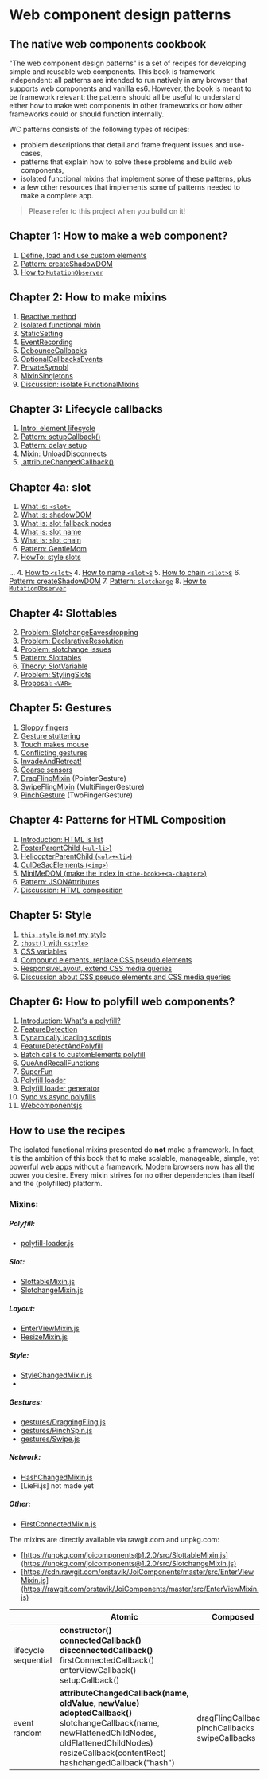 # Web component design patterns

## The native web components cookbook

"The web component design patterns" is a set of recipes for developing simple and reusable web components. 
This book is framework independent: all patterns are intended to run natively in any browser 
that supports web components and vanilla es6. 
However, the book is meant to be framework relevant: 
the patterns should all be useful to understand either how to make web components in other frameworks or
how other frameworks could or should function internally.

WC patterns consists of the following types of recipes:
* problem descriptions that detail and frame frequent issues and use-cases,
* patterns that explain how to solve these problems and build web components,
* isolated functional mixins that implement some of these patterns, plus
* a few other resources that implements some of patterns needed to make a complete app.

> Please refer to this project when you build on it!

## Chapter 1: How to make a web component?
1. [Define, load and use custom elements](book/chapter1/Pattern1_CreateElement.md)
6. [Pattern: createShadowDOM](book/chapter1/Pattern1_shadowDomStrategies.md)
8. [How to `MutationObserver`](book/chapter1/HowTo_MutationObserver.md)
<!--9. [Discussion: slotchange](book/chapter1/Old_slotchange.md)-->

## Chapter 2: How to make mixins
1. [Reactive method](book/chapter2_HowToMakeMixins/Pattern1_ReactiveMethod.md)
2. [Isolated functional mixin](book/chapter2_HowToMakeMixins/Pattern2_FunctionalMixin.md)
3. [StaticSetting](book/chapter2_HowToMakeMixins/Pattern3_StaticSettings.md)
4. [EventRecording](book/chapter2_HowToMakeMixins/Pattern4_EventRecording.md)
5. [DebounceCallbacks](book/chapter2_HowToMakeMixins/Pattern5_DebounceCallbacks.md)
6. [OptionalCallbacksEvents](book/chapter2_HowToMakeMixins/Pattern6_OptionalCallbacksEvents.md)
7. [PrivateSymobl](book/chapter2_HowToMakeMixins/Pattern7_PrivateSymbols.md)
8. [MixinSingletons](book/chapter2_HowToMakeMixins/Pattern8_MixinSingleton.md)
8. [Discussion: isolate FunctionalMixins](book/chapter2_HowToMakeMixins/Discussion_IsolatedFunctionalMixin.md)

## Chapter 3: Lifecycle callbacks
1. [Intro: element lifecycle](book/chapter3_lifecycle/Intro_element_lifecycle.md)
2. [Pattern: setupCallback()](book/chapter3_lifecycle/Mixin2_InitialAttributes.md)
3. [Pattern: delay setup](book/chapter3_lifecycle/Pattern1_TemporaryTemplate.md)
4. [Mixin: UnloadDisconnects](book/chapter3_lifecycle/Mixin3_unload_disconnects.md)
1. [.attributeChangedCallback()](book/chapter3_lifecycle/HowTo_attributeChangedCallback.md)
<!--4. .hashChangedCallback()-->
<!-- 4. liefi-->

## Chapter 4a: slot
1. [What is: `<slot>`](book/chapter1b_slot_basics/WhatIs_slot.md)
2. [What is: shadowDOM](book/chapter1b_slot_basics/WhatIs_shadowDOM.md)
3. [What is: slot fallback nodes](book/chapter1b_slot_basics/WhatIs_slot_fallback_nodes.md)
4. [What is: slot name](book/chapter1b_slot_basics/WhatIs_slotname.md)
5. [What is: slot chain](book/chapter1b_slot_basics/WhatIs_slotchain.md)
6. [Pattern: GentleMom](book/chapter1b_slot_basics/Pattern_GentleMom.md)
7. [HowTo: style slots](book/chapter1b_slot_basics/WhatIs_style_slot.md)

...
4. [How to `<slot>`](book/chapter1b_slot_basics/HowTo_slot.md)
4. [How to name `<slot>`s](book/chapter1b_slot_basics/HowTo_namedSlots.md)
5. [How to chain `<slot>`s](book/chapter1b_slot_basics/HowTo_chainSlots.md)
6. [Pattern: createShadowDOM](book/chapter1/Pattern1_shadowDomStrategies.md)
7. [Pattern: `slotchange`](book/chapter1b_slot_basics/Pattern2_slotchange.md)
8. [How to `MutationObserver`](book/chapter1/HowTo_MutationObserver.md)
<!--9. [Discussion: slotchange](book/chapter1/Old_slotchange.md)-->

## Chapter 4: Slottables
2. [Problem: SlotchangeEavesdropping](book/chapter4_slottable/Problem_SlotchangeEavesdropping.md)
2. [Problem: DeclarativeResolution](book/chapter4_slottable/Problem_DeclarativeResolution.md)
2. [Problem: slotchange issues](book/chapter4_slottable/Problem_slotchange_issues.md)
2. [Pattern: Slottables](book/chapter4_slottable/Pattern_Slottables.md)
2. [Theory: SlotVariable](book/chapter4_slottable/Theory_SlotVariable.md)
2. [Problem: StylingSlots](book/chapter4_slottable/Problem_StylingSlots.md)
2. [Proposal: `<VAR>`](book/chapter4_slottable/Proposal_VAR.md)

## Chapter 5: Gestures
1. [Sloppy fingers](book/chapter5_gestures/Problem1_sloppy_fingers.md)
2. [Gesture stuttering](book/chapter5_gestures/Problem2_gesture_stuttering.md)
3. [Touch makes mouse](book/chapter5_gestures/Problem3_touch_the_mouse.md)
4. [Conflicting gestures](book/chapter5_gestures/Problem4_conflicting_gestures.md)
5. [InvadeAndRetreat!](book/chapter5_gestures/Pattern5_InvadeAndRetreat.md)
6. [Coarse sensors](book/chapter5_gestures/Problem5_coarse_sensors.md)
7. [DragFlingMixin](book/chapter5_gestures/Mixin1_DraggingFlingGesture.md) (PointerGesture)
8. [SwipeFlingMixin](book/chapter5_gestures/Mixin2_FlingEventMixin.md) (MultiFingerGesture)
9. [PinchGesture](book/chapter5_gestures/Mixin3_PinchSpinGesture.md) (TwoFingerGesture)

## Chapter 4: Patterns for HTML Composition
1. [Introduction: HTML is list](book/chapter6_html_comp/Intro_HTML-Lists.md)
2. [FosterParentChild (`<ul-li>`)](book/chapter6_html_comp/Pattern1_FosterParentChild.md)
3. [HelicopterParentChild (`<ol>+<li>`)](book/chapter6_html_comp/Pattern2_HelicopterParentChild.md)
4. [CulDeSacElements (`<img>`)](book/chapter6_html_comp/Pattern3_CulDeSacElements.md)
5. [MiniMeDOM (make the index in `<the-book>+<a-chapter>`)](book/chapter6_html_comp/Pattern4_MiniMe.md)
6. [Pattern: JSONAttributes](book/chapter6_html_comp/Pattern_jsonAttributes.md)
7. [Discussion: HTML composition](book/chapter6_html_comp/Discussion_HTML_composition.md)


<!--
A. Polymer BaseElement with just mapping properties to attributes.
B. LitElement and its ._render() method.

Put A and B in the chapter 1?

Y. Lazy-img 
Dont know where to put this one. :Chapter on use-case examples??
Element to wrap methods for lazy-loading image. 
Sometimes, this needs to be inlined. But often not, only loaded first.
Look at the lighthouse presentation Google/IO

Z. Sibling based ordered list.

-->

## Chapter 5: Style                                   
1. [`this.style` is not my style](book/chapter7_style/Pattern1_this_style_is_not_my_style.md) 
2. [`:host()` with `<style>`](book/chapter7_style/Pattern2_host_with_style.md) 
3. [CSS variables](book/chapter7_style/Pattern3_css_variables.md) 
4. [Compound elements, replace CSS pseudo elements](book/chapter7_style/Pattern4_css_pseudo_elements.md) 
5. [ResponsiveLayout, extend CSS media queries](book/chapter7_style/Pattern5_ResponsiveLayout.md)
6. [Discussion about CSS pseudo elements and CSS media queries](book/chapter7_style/Discussion_mediaqueries_pseudoelements.md) 

<!--3. [.resizeCallback()](book/chapter4_basicMixins_whileConnected/Mixin2_ResizeMixin.md)-->

<!---
7. Discussion. Coherence and style
* How to handle app-wide styling. Local coherence (cohesion), thematic coherence, global coherence.
When and why to put the content of an element in the lightDom? In app-specific elements where you want 
to apply global/thematic styles to the element. And when you have control of the use of that element.
Don't split this piece of the app into too many pieces. These pieces of the app should mostly be about 
template composition. And only minor event composition. If you need to apply a lot of UI logic, 
you probably need a generic UI web component.

8. keep it light. App specific components and style. Non-composable, but universally stylable.

9. Path based styling. Changing the path in the stylesheet, and not the class or attribute on the element.
Sometimes you have a tree structure in your DOM that reflects a tree structure in you state data.
When you have such a mapping, and you have everything in the same lightDOM accessible to the same stylesheets,
you can instead of changing each element, change the css paths that attribute styles to each element.
This is not for beginners. This is not necessarily a good pattern. But it is a pattern.
-->
## Chapter 6: How to polyfill web components?
1. [Introduction: What's a polyfill?](book/chapter9_polyfill/Intro_Polyfills.md)
2. [FeatureDetection](book/chapter9_polyfill/Pattern1_FeatureDetection.md)
3. [Dynamically loading scripts](book/chapter9_polyfill/Pattern2_LoadScript.md)
4. [FeatureDetectAndPolyfill](book/chapter9_polyfill/Pattern3_FeatureDetectAndPolyfill.md)
5. [Batch calls to customElements polyfill](book/chapter9_polyfill/Pattern4_BatchCustomElementUpgrades.md)
6. [QueAndRecallFunctions](book/chapter9_polyfill/Pattern5_QueAndRecallFunctions.md)
7. [SuperFun](book/chapter9_polyfill/Pattern6_SuperFun.md)
8. [Polyfill loader](book/chapter9_polyfill/Pattern7_PolyfillLoader.md)
9. [Polyfill loader generator](book/chapter9_polyfill/Pattern8_PolyfillLoaderGenerator.md)
10. [Sync vs async polyfills](book/chapter9_polyfill/Discussion_sync_vs_async_polyfilling.md)
11. [Webcomponentsjs](book/chapter9_polyfill/Pattern9_webcomponentsjsCousin.md)
<!---
5. [Transpile web components to es5](tutorials/chapter1/PatternX_HowToPolyfillOnClient.md)
explain that custom elements with content in the lightDom should be considered app-specific components.
-->

## How to use the recipes
The isolated functional mixins presented do **not** make a framework. 
In fact, it is the ambition of this book that to make scalable, manageable, simple, yet powerful web apps
without a framework. Modern browsers now has all the power you desire.
Every mixin strives for no other dependencies than itself and the (polyfilled) platform. 

### Mixins:

##### Polyfill:
 * [polyfill-loader.js](src/polyfill-loader.js)

##### Slot:
 * [SlottableMixin.js](src/slot/SlottableMixin.js)
 * [SlotchangeMixin.js](trash/src/SlotchangeMixin.js)

##### Layout:
 * [EnterViewMixin.js](src/layout/EnterViewMixin.js)
 * [ResizeMixin.js](src/layout/ResizeMixin.js)

##### Style:
 * [StyleChangedMixin.js](src/style/StyleChangedMixin.js)
 * 

##### Gestures:
 * [gestures/DraggingFling.js](src/gestures/DraggingFling.js)
 * [gestures/PinchSpin.js](src/gestures/PinchSpin.js)
 * [gestures/Swipe.js](src/gestures/Swipe.js)

##### Network:
 * [HashChangedMixin.js](src/network/HashChangedMixin.js)
 * [LieFi.js] not made yet

##### Other:
 * [FirstConnectedMixin.js](src/FirstConnectedMixin.js)

The mixins are directly available via rawgit.com and unpkg.com:
 * [https://unpkg.com/joicomponents@1.2.0/src/SlottableMixin.js](https://unpkg.com/joicomponents@1.2.0/src/SlotchangeMixin.js)
 * [https://cdn.rawgit.com/orstavik/JoiComponents/master/src/EnterViewMixin.js](https://rawgit.com/orstavik/JoiComponents/master/src/EnterViewMixin.js)

|            | Atomic  | Composed |
| ---------- |-------- | -------- |
| lifecycle<br>sequential  | **constructor()**<br>**connectedCallback()**<br>**disconnectedCallback()**<br>firstConnectedCallback()<br>enterViewCallback()<br>setupCallback() |  |
| event<br>random      | **attributeChangedCallback(name, oldValue, newValue)**<br>**adoptedCallback()**<br>slotchangeCallback(name, newFlattenedChildNodes, oldFlattenedChildNodes)<br>resizeCallback(contentRect)<br>hashchangedCallback("hash")<br> | dragFlingCallbacks<br>pinchCallbacks<br>swipeCallbacks|



<!---
## Chapter 8: Composition of app-specific web components
1. 
2. props down, (composed) events up
((ATT!! In generic custom elements, it is more children and attributes down, events up)).

3. dispatch and observe, in a joiState

2. MVC. Catching app events on window (or another element event bus 
(https://stackoverflow.com/questions/42757051/web-components-design-pattern)
).

<!--6. [KeepItLight - benefits of adding dom to the lightDom in app specific components is ](book/chapter4/Pattern5_KeepItLight.md)--> 

<!--
## Chapter 9: Single state management
1. Using an event bus. With a state mananger.
2. dispatching directly on an element. 
3. the concept of immutability. and the benefits of dirty checking.
4. what are reducers? and the benefit of pure functions.
5. what are computer functions? and the problem of either nesting reducers or redundant functionality.
6. why use observers? and the problem of managing async actions in a sync centralized state.
7. what is joiState and how to use it?
-->

<!--
### What do you mean "web component"?

Many different frameworks such as React and Angular enable developers to make components for the web.
However, components tailored and dependent on a framework we call by that frameworks name, such as 
"React component" or "Angular component". They are components made to be used on the web, 
but they are not what is commonly refered to as "web components".

"Web components" means a components that can run *natively* in a modern browser. 
"Web components" always imply "*native* web components".
They do not rely on a framework in browsers compliant with the whatwg and es6 specification.

Still, "web components" can mean many different things. 
On the one hand, when we say "web components", we might refer to the simplest custom element. 
A custom element that uses neither shadowDom nor HTML template, and that is directly defined before use in the app (no es6 module loading).
On the other hand, a "web component" might refer to a most advanced custom element.
A custom element with a HTML template based shadowDom, written by someone else and loaded as an es6 module.

To clarify this myriad of terms, I think it is wise to apply the following taxonomy.
If you intend for a web component to be reused, it should be made available as an importable module.
You should also highlight that the web component is intended to be "reusable", generic to many apps and 
complying more thoroughly with HTML standards. You often should add the label "reusable" to that component.

If you are talking about a `custom element` that uses neither shadowDom nor 

Web components provide an excellent interface for integrating custom HTML+JS+CSS modules. 
Once familiar with the makeup of web components, it is my contention that you no longer will need a framework.
Web components is enough. They provide a great means both to organize and stabilize your own work and 
collaborate with others. It might not be perfect. And it needs to be polyfilled in old browsers. 
But it will still provides you with the only, cleanest and simplest API for making native HTML+JS+CSS modules.
-->

<!--
## Discussion: Is this a framework?
The resources presented in this book solves most of the problems that other frameworks solve.
You can therefore compare the content of this book with the content of other frameworks.

However, all the mixins and punchline and other resources in this book are **isolated**.
They do not depend on each other, they have no cross dependencies.
This means that you can use them one by one, and import them one by one.

One major difference between this books and other frameworks is that it does not extend the HTML template.
If you want, you can combine the resources in this book with a template library such as 
hyperHTML or lit-html.
However, in my experience, using such complex templates inside the shadowDOM of a custom element 
more often than not ends up as a temporary meassure.
As the complexity inside a custom element with a big and functionaly complex template grows,
the need to split the element up pushes the developer to also split up and de-functionalize the template.
Sure, syntactic sugar such as simple databinding and/or simple binding of event listeners might persist, 
but when the template shrinks, the benefit of using a template engine over plain HTML and JS decreases.
In my opinion, the scales hinges on making web components reusable as in *composeable*.
And this problem I feel is solved with the right mix of isolated functional mixins that produce 
reactive callbacks, and in use, these mixins removes the need and desire for extending the HTML template.

This book also strives for 100% transparency.
In addition to web components v.1 standard and es6, this book aims to explain all the important 
problems and all the relevant design decisions made in the framework.
Complete transparency. A no FUD framework. 
If the resources you use in addition to the platform does something you do not understand, or 
has made a design choice you do not understand, the goal is that you in this book will find
a description of all the problems this resource needs to address, the patterns used to solve them,
demos of these patterns *and* the code itself so that you can undertand it *fully* yourself and
write your own alternative solution or fix the existing solution yourself.

The value in this book is therefore foremost the problem and pattern descriptions.
These descriptions illustrate a journey you can take in order to make a framework (in this manner).

-->